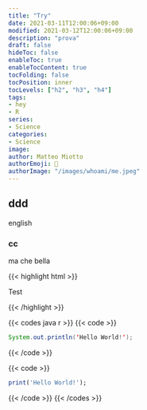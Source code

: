 ```yaml
---
title: "Try"
date: 2021-03-11T12:00:06+09:00
modified: 2021-03-12T12:00:06+09:00
description: "prova"
draft: false
hideToc: false
enableToc: true
enableTocContent: true
tocFolding: false
tocPosition: inner
tocLevels: ["h2", "h3", "h4"]
tags:
- hey
- R
series:
- Science
categories:
- Science
image:
author: Matteo Miotto
authorEmoji: 🤖
authorImage: "/images/whoami/me.jpeg"
---
```


## ddd
english

### cc
ma che bella


{{< highlight html >}}

<title>Example HTML5 Document</title>
Test

{{< /highlight >}}

{{< codes java r >}}
  {{< code >}}

  ```java
  System.out.println('Hello World!');
  ```

  {{< /code >}}

  {{< code >}}

  ```r
  print('Hello World!');
  ```
  
  {{< /code >}}
{{< /codes >}}